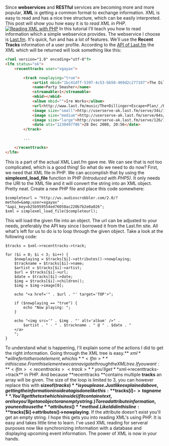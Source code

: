 Since **webservices** and **RESTful** services are becoming more and more popular, **XML** is getting a common format to exchange information. XML is easy to read and has a nice tree structure, which can be easily interpreted. This post will show you how easy it is to *read XML in PHP*. [![Reading XML with PHP](/articles/xml.jpg "Reading XML with PHP")](/diy/reading-xml-with-php/)<span id="more-131"></span> In this tutorial I'll teach you how to read information which a simple webservice provides. The webservice I choose is [Last.fm](http://www.last.fm/api). It's quick, fun and has a lot of features. We'll use the **Recent Tracks** information of a user profile. According to the [API of Last.fm](http://www.last.fm/api/) the XML which will be returned will look something like this: 
```html
<?xml version="1.0" encoding="utf-8"?>
<lfm status="ok">
    <recenttracks user="xgayax">

        <track nowplaying="true">
            <artist mbid="1bc41dff-5397-4c53-bb50-469d2c277197">The Dillinger Escape Plan</artist>
            <name>Party Smasher</name>
            <streamable>1</streamable>
            <mbid></mbid>
            <album mbid="">Ire Works</album>
            <url>http://www.last.fm/music/The+Dillinger+Escape+Plan/_/Party+Smasher</url>
            <image size="small">http://userserve-ak.last.fm/serve/34s/19117171.jpg</image>
            <image size="medium">http://userserve-ak.last.fm/serve/64s/19117171.jpg</image>
            <image size="large">http://userserve-ak.last.fm/serve/126/19117171.jpg</image>
            <date uts="1230497786">28 Dec 2008, 20:56</date>
        </track>

        ...

    </recenttracks>
</lfm>
```
 This is a part of the actual XML Last.fm gave me. We can see that is not too complicated, which is a good thing! So what do we need to do now? First, we need that XML file in PHP. We can accomplish that by using the **simplexml_load_file** function in PHP *(Introduced with PHP5)*. It only needs the URI to the XML file and it will convert the string into an XML object. Pretty neat. Create a new PHP file and place this code somewhere: 
```clike
$completeurl = "http://ws.audioscrobbler.com/2.0/?method=&amp;user=xgayax" .
"&api_key=b25b959554ed76058ac220b7b2e0a026";
$xml = simplexml_load_file($completeurl);
```
 This will load the given file into an object. The url can be adjusted to your needs, preferably the API key since I borrowed it from the Last.fm site. All what's left for us to do is to loop through the given object. Take a look at the following code: 
```clike
$tracks = $xml->recenttracks->track;

for ($i = 0; $i < 3; $i++) {
    $nowplaying = $tracks[$i]->attributes()->nowplaying;
    $trackname = $tracks[$i]->name;
    $artist = $tracks[$i]->artist;
    $url = $tracks[$i]->url;
    $date = $tracks[$i]->date;
    $img = $tracks[$i]->children();
    $img = $img->image[0];

    echo "<a href='" . $url . "' target='TOP'>";

    if ($nowplaying == "true") {
        echo "Now playing: ";
    }

    echo "<img src='" . $img . "' alt='album' />" . 
        $artist . " - " . $trackname . " @ " . $date . "
    </a>
    ";
}
```
 To understand what is happening, I'll explain some of the actions I did to get the right information. Going through the XML tree is easy.** $xml** will refer to the root element, which is **<lfm>** in this case. From this element we can navigate through the XML tree. If you want: **<lfm><recenttracks><track>** you'll get **$xml->recenttracks->track** in PHP. And because **recenttracks **contains multiple **tracks** an array will be given. The size of the loop is limited to 3, you can however replace this with **sizeof($tracks)** is you please. Just like explained above, getting the information inside a tag is done like this: **$tracks[$i]->tagname**. You'll get the text which is inside (if it contains text, or else you'll get an object or an empty string.) To read attribute information, you need to use the **attributes()** method. Like I did in this line: **$tracks[$i]->attributes()->nowplaying**. If the attribute doesn't exist you'll get an empty string. I hope this gets you into reading XML's using PHP. It is easy and takes little time to learn. I've used XML reading for serveral purposes now like synchronizing information with a database and displaying upcoming event information. The power of XML is now in your hands.